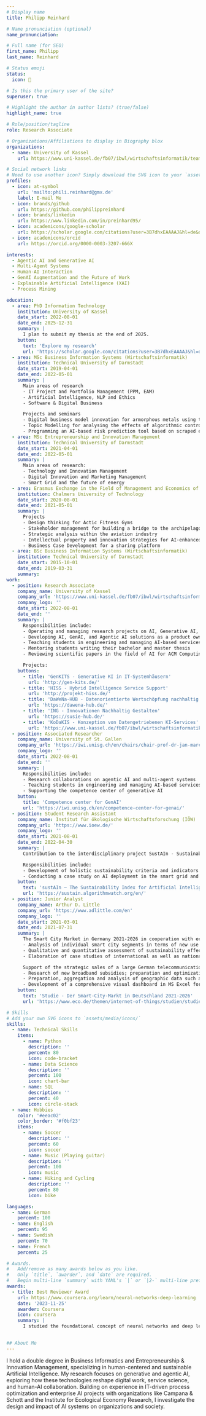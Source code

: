 ```yaml
---
# Display name
title: Philipp Reinhard

# Name pronunciation (optional)
name_pronunciation: 

# Full name (for SEO)
first_name: Philipp
last_name: Reinhard

# Status emoji
status:
  icon: 🤖

# Is this the primary user of the site?
superuser: true

# Highlight the author in author lists? (true/false)
highlight_name: true

# Role/position/tagline
role: Research Associate

# Organizations/Affiliations to display in Biography blox
organizations:
  - name: University of Kassel
    url: https://www.uni-kassel.de/fb07/ibwl/wirtschaftsinformatik/team/forschungsgruppenleiter-und-wissenschaftliche-mitarbeiter/philipp-reinhard.html

# Social network links
# Need to use another icon? Simply download the SVG icon to your `assets/media/icons/` folder.
profiles:
  - icon: at-symbol
    url: 'mailto:phili.reinhard@gmx.de'
    label: E-mail Me
  - icon: brands/github
    url: https://github.com/philippreinhard
  - icon: brands/linkedin
    url: https://www.linkedin.com/in/preinhard95/
  - icon: academicons/google-scholar
    url: https://scholar.google.com/citations?user=3B7dhxEAAAAJ&hl=de&oi=ao
  - icon: academicons/orcid
    url: https://orcid.org/0000-0003-3207-666X

interests:
  - Agentic AI and Generative AI
  - Multi-Agent Systems
  - Human-AI Interaction
  - GenAI Augmentation and the Future of Work
  - Explainable Artificial Intelligence (XAI)
  - Process Mining 

education:
  - area: PhD Information Technology
    institution: University of Kassel
    date_start: 2022-08-01
    date_end: 2025-12-31
    summary: |
      I plan to submit my thesis at the end of 2025.
    button:
      text: 'Explore my research'
      url: 'https://scholar.google.com/citations?user=3B7dhxEAAAAJ&hl=de&oi=ao'
  - area: MSc Business Information Systems (Wirtschaftsinformatik)
    institution: Technical University of Darmstadt
    date_start: 2019-04-01
    date_end: 2022-05-01
    summary: |
      Main areas of research
      - IT Project and Portfolio Management (PPM, EAM)
      - Artificial Intelligence, NLP and Ethics
      - Software & Digital Business

      Projects and seminars
      - Digital business model innovation for armorphous metals using the value proposition canvas and St. Galler Business Model Navigator
      - Topic Modelling for analysing the effects of algorithmic control on Uber users
      - Programming an AI-based risk prediction tool based on scraped employer reviews (Tensorflow)
  - area: MSc Entrepreneurship and Innovation Management
    institution: Technical University of Darmstadt
    date_start: 2021-04-01
    date_end: 2022-05-01
    summary: |
      Main areas of research:
      - Technology and Innovation Management
      - Digital Innovation and Marketing Management
      - Smart Grid and the future of energy
  - area: Erasmus Exchange in the Field of Management and Economics of Innovation
    institution: Chalmers University of Technology
    date_start: 2020-08-01
    date_end: 2021-05-01
    summary: |
      Projects
      - Design thinking for Actic Fitness Gyms
      - Stakeholder management for building a bridge to the archipelago
      - Strategic analysis within the aviation industry
      - Intellectual property and innovation strategies for AI-enhanced CT scanners
      - Business Case Development for a sharing platform
  - area: BSc Business Information Systems (Wirtschaftsinformatik)
    institution: Technical University of Darmstadt
    date_start: 2015-10-01
    date_end: 2019-03-31
    summary: 
work:
  - position: Research Associate
    company_name: University of Kassel
    company_url: 'https://www.uni-kassel.de/fb07/ibwl/wirtschaftsinformatik.html'
    company_logo: ''
    date_start: 2022-08-01
    date_end: ''
    summary: |
      Responsibilities include:
      - Operating and managing research projects on AI, Generative AI, and Agentic AI
      - Developing AI, GenAI, and Agentic AI solutions as a product owner steering a team of developers
      - Teaching students in engineering and managing AI-based services in cooperation with different companies
      - Mentoring students writing their bachelor and master thesis
      - Reviewing scientific papers in the field of AI for ACM Computing Surveys, Journal of Service Research, Information Systems Frontiers, Technological Forecasting & Social Change, Electronic Markets, ICIS, HICSS, ECIS, etc.

      Projects:
    buttons:
      - title: 'GenKITS - Generative KI in IT-Systemhäusern'
        url: 'http://gen-kits.de/'
      - title: 'HISS - Hybrid Intelligence Service Support'
        url: 'http://projekt-hiss.de/'
      - title: 'DaWeNa-HUB - Datenorientierte Wertschöpfung nachhaltig gestalten'
        url: 'https://dawena-hub.de/'
      - title: 'ING - Innovationen Nachhaltig Gestalten'
        url: 'https://susie-hub.de/'
      - title: 'KoDaKIS - Konzeption von Datengetriebenen KI-Services'
        url: 'https://www.uni-kassel.de/fb07/ibwl/wirtschaftsinformatik/forschung/forschungsprojekte/kodakis'
  - position: Associated Researcher
    company_name: University of St. Gallen
    company_url: 'https://iwi.unisg.ch/en/chairs/chair-prof-dr-jan-marco-leimeister/'
    company_logo: ''
    date_start: 2022-08-01
    date_end: ''
    summary: |
      Responsibilities include:
      - Research collaborations on agentic AI and multi-agent systems
      - Teaching students in engineering and managing AI-based services in cooperation with different companies
      - Supporting the competence center of generative AI
    button:
      title: 'Competence center for GenAI'
      url: 'https://iwi.unisg.ch/en/competence-center-for-genai/'
  - position: Student Research Assistant
    company_name: Institut für ökologische Wirtschaftsforschung (IÖW)
    company_url: 'https://www.ioew.de/'
    company_logo: ''
    date_start: 2021-08-01
    date_end: 2022-04-30
    summary: |
      Contribution to the interdisciplinary project SustAIn - Sustainability Index for Artificial Intelligence, funded in the BMU funding initiative AI Lighthouses (KI Leuchttürme) and carried out together with AlgorithmWatch (network coordination) and the Distributed Artificial Intelligence Lab of the Technische Universität Berlin.

      Responsibilities include:
      - Development of holistic sustainability criteria and indicators for artificial intelligence.
      - Conducting a case study on AI deployment in the smart grid and energy transition.
    button:
      text: 'sustAIn – The Sustainability Index for Artificial Intelligence'
      url: 'https://sustain.algorithmwatch.org/en/'
  - position: Junior Analyst
    company_name: Arthur D. Little
    company_url: 'https://www.adlittle.com/en'
    company_logo: ''
    date_start: 2021-03-01
    date_end: 2021-07-31
    summary: |
      The Smart City Market in Germany 2021-2026 in cooperation with eco - Verband der Internetwirtschaft e.V. incl.: 
      - Analysis of individual smart city segments in terms of new use cases, trends, stakeholders and forecast growth. 
      - Qualitative and quantitative assessment of sustainability effects of different Smart City use cases (e.g. Smart Lighting, Smart Parking, Smart Buildings etc.) 
      - Elaboration of case studies of international as well as national smart cities (e.g. Los Angeles, Copenhagen) and recommendations for action for German smart cities 

      Support of the strategic sales of a large German telecommunication provider in the context of fiber optic rollout: 
      - Research of new broadband subsidies; preparation and optimization of research processes of the sales department; development of a guideline 
      - Preparation, aggregation and analysis of geographic data such as broadband clusters and network routes using QGIS 
      - Development of a comprehensive visual dashboard in MS Excel for strategic assessment of potentials (incl. aggregation of different data sets and calculation of KPIs)
    button:
      text: 'Studie - Der Smart-City-Markt in Deutschland 2021-2026'
      url: 'https://www.eco.de/themen/internet-of-things/studien/studie-der-smart-city-markt-in-deutschland-2021-2026/'

# Skills
# Add your own SVG icons to `assets/media/icons/`
skills:
  - name: Technical Skills
    items:
      - name: Python
        description: ''
        percent: 80
        icon: code-bracket
      - name: Data Science
        description: ''
        percent: 100
        icon: chart-bar
      - name: SQL
        description: ''
        percent: 40
        icon: circle-stack
  - name: Hobbies
    color: '#eeac02'
    color_border: '#f0bf23'
    items:
      - name: Soccer
        description: ''
        percent: 60
        icon: soccer
      - name: Music (Playing guitar)
        description: ''
        percent: 100
        icon: music
      - name: Hiking and Cycling
        description: ''
        percent: 80
        icon: bike

languages:
  - name: German
    percent: 100
  - name: English
    percent: 95
  - name: Swedish
    percent: 70
  - name: French
    percent: 25

# Awards.
#   Add/remove as many awards below as you like.
#   Only `title`, `awarder`, and `date` are required.
#   Begin multi-line `summary` with YAML's `|` or `|2-` multi-line prefix and indent 2 spaces below.
awards:
  - title: Best Reviewer Award
    url: https://www.coursera.org/learn/neural-networks-deep-learning
    date: '2023-11-25'
    awarder: Coursera
    icon: coursera
    summary: |
      I studied the foundational concept of neural networks and deep learning. By the end, I was familiar with the significant technological trends driving the rise of deep learning; build, train, and apply fully connected deep neural networks; implement efficient (vectorized) neural networks; identify key parameters in a neural network’s architecture; and apply deep learning to your own applications.
  

## About Me
---
```

I hold a double degree in Business Informatics and Entrepreneurship & Innovation Management, specializing in human-centered and sustainable Artificial Intelligence. My research focuses on generative and agentic AI, exploring how these technologies reshape digital work, service science, and human-AI collaboration. Building on experience in IT-driven process optimization and enterprise AI projects with organizations like Campana & Schott and the Institute for Ecological Economy Research, I investigate the design and impact of AI systems on organizations and society.
